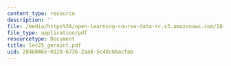 ```yaml
---
content_type: resource
description: ''
file: /media/https%3A/open-learning-course-data-rc.s3.amazonaws.com/18-366-random-walks-and-diffusion-fall-2006/2846046e012867362aa85c40c6bacfab_lec25_geraint.pdf
file_type: application/pdf
resourcetype: Document
title: lec25_geraint.pdf
uid: 2846046e-0128-6736-2aa8-5c40c6bacfab
---
```

